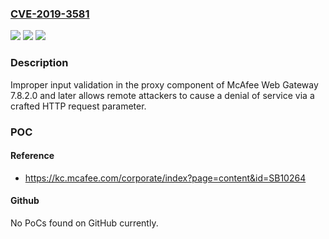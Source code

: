 ### [CVE-2019-3581](https://cve.mitre.org/cgi-bin/cvename.cgi?name=CVE-2019-3581)
![](https://img.shields.io/static/v1?label=Product&message=McAfee%20Web%20Gateway&color=blue)
![](https://img.shields.io/static/v1?label=Version&message=7.8.27.8.2%20&color=brighgreen)
![](https://img.shields.io/static/v1?label=Vulnerability&message=CWE-20%3A%20Improper%20Input%20Validation&color=brighgreen)

### Description

Improper input validation in the proxy component of McAfee Web Gateway 7.8.2.0 and later allows remote attackers to cause a denial of service via a crafted HTTP request parameter.

### POC

#### Reference
- https://kc.mcafee.com/corporate/index?page=content&id=SB10264

#### Github
No PoCs found on GitHub currently.

